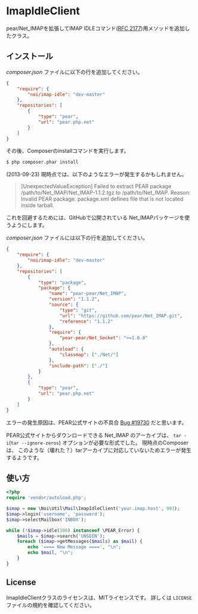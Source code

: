 ImapIdleClient
==============

pear/Net_IMAPを拡張してIMAP IDLEコマンド([RFC 2177][])用メソッドを追加したクラス。

[RFC 2177]: http://tools.ietf.org/html/rfc2177


インストール
------------

*composer.json* ファイルに以下の行を追加してください。

```json
{
    "require": {
        "noi/imap-idle": "dev-master"
    },
    "repositories": [
        {
            "type": "pear",
            "url": "pear.php.net"
        }
    ]
}
```

その後、Composerのinstallコマンドを実行します。

```sh
$ php composer.phar install
```


(2013-09-23)
現時点では、以下のようなエラーが発生するかもしれません。

> [UnexpectedValueException]
> Failed to extract PEAR package /path/to/Net_IMAP/Net_IMAP-1.1.2.tgz
> to /path/to/Net_IMAP. Reason: Invalid PEAR package.
> package.xml defines file that is not located inside tarball.

これを回避するためには、GitHubで公開されている
Net_IMAPパッケージを使うようにします。

*composer.json* ファイルには以下の行を追加してください。

```json
{
    "require": {
        "noi/imap-idle": "dev-master"
    },
    "repositories": [
        {
            "type": "package",
            "package": {
                "name": "pear-pear/Net_IMAP",
                "version": "1.1.2",
                "source": {
                    "type": "git",
                    "url": "https://github.com/pear/Net_IMAP.git",
                    "reference": "1.1.2"
                },
                "require": {
                    "pear-pear/Net_Socket": ">=1.0.8"
                },
                "autoload": {
                    "classmap": ["./Net/"]
                },
                "include-path": ["./"]
            }
        },
        {
            "type": "pear",
            "url": "pear.php.net"
        }
    ]
}
```

エラーの発生原因は、PEAR公式サイトの不具合 [Bug #19730][] だと思います。

[Bug #19730]: http://pear.php.net/bugs/bug.php?id=19730

PEAR公式サイトからダウンロードできる Net_IMAP のアーカイブは、
`tar -i`(`tar --ignore-zeros`) オプションが必要な形式でした。
現時点のComposerは、
このような（壊れた？）tarアーカイブに対応していないためエラーが発生するようです。


使い方
------

```php
<?php
require 'vendor/autoload.php';

$imap = new \Noi\Util\Mail\ImapIdleClient('your.imap.host', 993);
$imap->login('username', 'password');
$imap->selectMailbox('INBOX');

while (!$imap->idle(300) instanceof \PEAR_Error) {
    $mails = $imap->search('UNSEEN');
    foreach ($imap->getMessages($mails) as $mail) {
        echo '==== New Message ====', "\n";
        echo $mail, "\n";
    }
}
```


License
-------

ImapIdleClientクラスのライセンスは、MITライセンスです。
詳しくは `LICENSE` ファイルの規約を確認してください。

